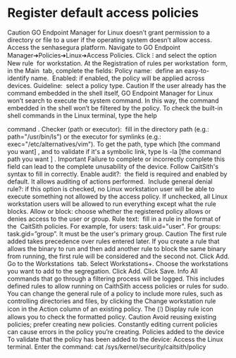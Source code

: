# Register default access policies 

Caution
GO Endpoint Manager for Linux doesn’t grant permission to a directory or file to a user if the operating system doesn’t allow access.
Access the senhasegura platform.
Navigate to 
GO Endpoint Manager➔Policies➔Linux➔Access Policies.
Click 
⁝
 and select the option 
New rule
 for workstation.
At the 
Registration of rules per workstation 
form, in the 
Main 
tab, complete the fields:
Policy name: 
define an easy-to-identify name. 
Enabled:
 if enabled, the policy will be applied across devices.
Guideline: 
select a policy type.
Caution
If the user already has the command embedded in the shell itself, GO Endpoint Manager for Linux won’t search to execute the system command. In this way, the command embedded in the shell won’t be filtered by the policy. To check the built-in shell commands in the Linux terminal, type the 
help
 
command
.
Checker (path or executor): 
fill in the directory path (e.g.: path="/usr/bin/ls") or the executor for symlinks (e.g.: exec="/etc/alternatives/vim"). To get the path, type 
which [the command you want]
, and to validate if it's a symbolic link, type 
ls -la [the command path you want
]
.
Important
Failure to complete or incorrectly complete this field can lead to the complete unusability of the device. Follow 
CaitSith's syntax
 to fill in correctly.
Enable audit?: 
the field is required and enabled by default. It allows auditing of actions performed. 
Include general denial rule?:
 if this option is checked, no Linux workstation user will be able to execute something not allowed by the access policy. If unchecked, all Linux workstation users will be allowed to run everything except what the rule blocks.
Allow or block:
 choose whether the registered policy allows or denies access to the user or group.
Rule text: 
fill in a rule in the format of the
 CaitSith
policies. For example, for users: task.uid="user". For groups: task.gid=”group”. It must be the user's primary group.
Caution
The first rule added takes precedence over rules entered later. If you create a rule that allows the binary to run and then add another rule to block the same binary from running, the first rule will be considered and the second not.
Click 
Add.
Go to the 
Workstations 
tab.
Select 
Workstations+.
Choose the workstations you want to add to the segregation.
Click 
Add.
Click 
Save.
Info
All commands that go through a filtering process will be logged. This includes defined rules to allow running on 
CaithSith
 access policies or rules for sudo. You can change the general rule of a policy to include more rules, such as controlling directories and files, by clicking the 
Change workstation rule
 icon in the 
Action
 column of an existing policy. The 
(⁝) Display rule
 icon allows you to check the formatted policy.
Caution
Avoid reusing existing policies; prefer creating new policies. Constantly editing current policies can cause errors in the policy you’re creating.
Policies added to the device
To validate that the policy has been added to the device:
Access the Linux terminal.
Enter the command:
cat /sys/kernel/security/caitsith/policy